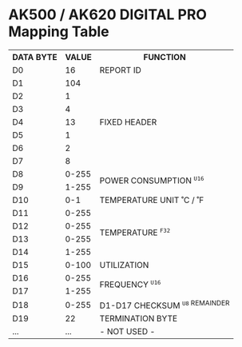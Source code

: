 # AK500 / AK620 DIGITAL PRO Mapping Table
<table>
    <tr>
        <th>DATA BYTE</th>
        <th>VALUE</th>
        <th>FUNCTION</th>
    </tr>
    <tr>
        <td>D0</td>
        <td>16</td>
        <td>REPORT ID</td>
    </tr>
    <tr>
        <td>D1</td>
        <td>104</td>
        <td rowspan="7">FIXED HEADER</td>
    </tr>
    <tr>
        <td>D2</td>
        <td>1</td>
    </tr>
    <tr>
        <td>D3</td>
        <td>4</td>
    </tr>
    <tr>
        <td>D4</td>
        <td>13</td>
    </tr>
    <tr>
        <td>D5</td>
        <td>1</td>
    </tr>
    <tr>
        <td>D6</td>
        <td>2</td>
    </tr>
    <tr>
        <td>D7</td>
        <td>8</td>
    </tr>
    <tr>
        <td>D8</td>
        <td>0-255</td>
        <td rowspan="2">POWER CONSUMPTION <sup><code>U16</code></sup></td>
    </tr>
    <tr>
        <td>D9</td>
        <td>1-255</td>
    </tr>
    <tr>
        <td>D10</td>
        <td>0-1</td>
        <td>TEMPERATURE UNIT ˚C / ˚F</td>
    </tr>
    <tr>
        <td>D11</td>
        <td>0-255</td>
        <td rowspan="4">TEMPERATURE <sup><code>F32</code></sup></td>
    </tr>
    <tr>
        <td>D12</td>
        <td>0-255</td>
    </tr>
    <tr>
        <td>D13</td>
        <td>0-255</td>
    </tr>
    <tr>
        <td>D14</td>
        <td>1-255</td>
    </tr>
    <tr>
        <td>D15</td>
        <td>0-100</td>
        <td>UTILIZATION</td>
    </tr>
    <tr>
        <td>D16</td>
        <td>0-255</td>
        <td rowspan="2">FREQUENCY <sup><code>U16</code></sup></td>
    </tr>
    <tr>
        <td>D17</td>
        <td>1-255</td>
    </tr>
    <tr>
        <td>D18</td>
        <td>0-255</td>
        <td>D1-D17 CHECKSUM <sup><code>U8</code> REMAINDER</sup></td>
    </tr>
    <tr>
        <td>D19</td>
        <td>22</td>
        <td>TERMINATION BYTE</td>
    </tr>
    <tr>
        <td>...</td>
        <td>...</td>
        <td>- NOT USED -</td>
    </tr>
</table>
